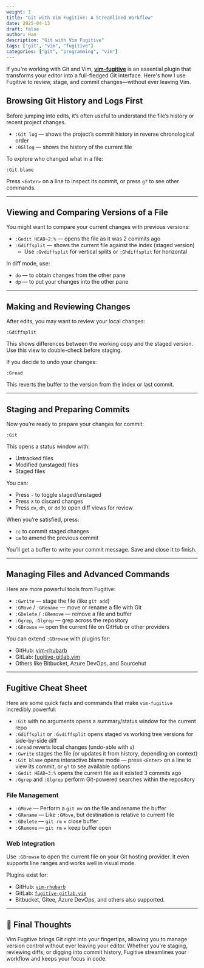 ```yaml
---
weight: 1
title: "Git with Vim Fugitive: A Streamlined Workflow"
date: 2025-04-13
draft: false
author: Han
description: "Git with Vim Fugitive"
tags: ["git", "vim", "fugitive"]
categories: ["git", "programming", "vim"]
---
```


If you're working with Git and Vim, [**vim-fugitive**](https://github.com/tpope/vim-fugitive) is an essential plugin that transforms your editor into a full-fledged Git interface. Here's how I use Fugitive to review, stage, and commit changes—without ever leaving Vim.

## Browsing Git History and Logs First

Before jumping into edits, it’s often useful to understand the file’s history or recent project changes.

- `:Git log` — shows the project’s commit history in reverse chronological order  
- `:0Gllog` — shows the history of the current file

To explore who changed what in a file:

```vim
:Git blame
```

Press `<Enter>` on a line to inspect its commit, or press `g?` to see other commands.

---

## Viewing and Comparing Versions of a File

You might want to compare your current changes with previous versions:

- `:Gedit HEAD~2:%` — opens the file as it was 2 commits ago  
- `:Gdiffsplit` — shows the current file against the index (staged version)  
  - Use `:Gvdiffsplit` for vertical splits or `:Ghdiffsplit` for horizontal

In diff mode, use:
- `do` — to obtain changes from the other pane  
- `dp` — to put your changes into the other pane

---

## Making and Reviewing Changes

After edits, you may want to review your local changes:

```vim
:Gdiffsplit
```

This shows differences between the working copy and the staged version. Use this view to double-check before staging.

If you decide to undo your changes:

```vim
:Gread
```

This reverts the buffer to the version from the index or last commit.

---

## Staging and Preparing Commits

Now you’re ready to prepare your changes for commit:

```vim
:Git
```

This opens a status window with:
- Untracked files  
- Modified (unstaged) files  
- Staged files

You can:
- Press `-` to toggle staged/unstaged  
- Press `X` to discard changes  
- Press `dv`, `dh`, or `dd` to open diff views for review

When you’re satisfied, press:
- `cc` to commit staged changes  
- `ca` to amend the previous commit

You’ll get a buffer to write your commit message. Save and close it to finish.

---

## Managing Files and Advanced Commands

Here are more powerful tools from Fugitive:

- `:Gwrite` — stage the file (like `git add`)  
- `:GMove` / `:GRename` — move or rename a file with Git  
- `:GDelete` / `:GRemove` — remove a file and buffer  
- `:Ggrep`, `:Glgrep` — grep across the repository  
- `:GBrowse` — open the current file on GitHub or other providers

You can extend `:GBrowse` with plugins for:
- GitHub: [vim-rhubarb](https://github.com/tpope/vim-rhubarb)  
- GitLab: [fugitive-gitlab.vim](https://github.com/shumphrey/fugitive-gitlab.vim)  
- Others like Bitbucket, Azure DevOps, and Sourcehut

---

## Fugitive Cheat Sheet

Here are some quick facts and commands that make `vim-fugitive` incredibly powerful:

- `:Git` with no arguments opens a summary/status window for the current repo
- `:Gdiffsplit` or `:Gvdiffsplit` opens staged vs working tree versions for side-by-side diff
- `:Gread` reverts local changes (undo-able with `u`)
- `:Gwrite` stages the file (or updates it from history, depending on context)
- `:Git blame` opens interactive blame mode — press `<Enter>` on a line to view its commit, or `g?` to see available options
- `:Gedit HEAD~3:%` opens the current file as it existed 3 commits ago
- `:Ggrep` and `:Glgrep` perform Git-powered searches within the repository

### File Management

- `:GMove` — Perform a `git mv` on the file and rename the buffer
- `:GRename` — Like `:GMove`, but destination is relative to current file
- `:GDelete` — `git rm` + close buffer
- `:GRemove` — `git rm` + keep buffer open

### Web Integration

Use `:GBrowse` to open the current file on your Git hosting provider. It even supports line ranges and works well in visual mode.

Plugins exist for:

- GitHub: [`vim-rhubarb`](https://github.com/tpope/vim-rhubarb)  
- GitLab: [`fugitive-gitlab.vim`](https://github.com/shumphrey/fugitive-gitlab.vim)  
- Bitbucket, Gitee, Azure DevOps, and others also supported.

---

## 🏁 Final Thoughts

Vim Fugitive brings Git right into your fingertips, allowing you to manage version control without ever leaving your editor. Whether you're staging, reviewing diffs, or digging into commit history, Fugitive streamlines your workflow and keeps your focus in code.





